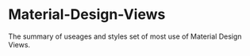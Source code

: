 # Material-Design-Views
The summary of useages and styles set of most use of Material Design Views.
